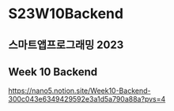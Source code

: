 # S23W10Backend

## 스마트앱프로그래밍 2023

## Week 10 Backend

https://nano5.notion.site/Week10-Backend-300c043e6349429592e3a1d5a790a88a?pvs=4
